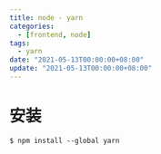 ```yaml
---
title: node - yarn
categories: 
  - [frontend, node]
tags:
  - yarn
date: "2021-05-13T00:00:00+08:00"
update: "2021-05-13T00:00:00+08:00"
---
```


# 安装

```shell
$ npm install --global yarn
```

